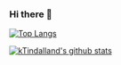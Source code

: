 ### Hi there 👋

<!--
**kTindalland/kTindalland** is a ✨ _special_ ✨ repository because its `README.md` (this file) appears on your GitHub profile.

Here are some ideas to get you started:

- 🔭 I’m currently working on ...
- 🌱 I’m currently learning ...
- 👯 I’m looking to collaborate on ...
- 🤔 I’m looking for help with ...
- 💬 Ask me about ...
- 📫 How to reach me: ...
- 😄 Pronouns: ...
- ⚡ Fun fact: ...
-->

[![Top Langs](https://github-readme-stats.vercel.app/api/top-langs/?username=kTindalland)](https://github.com/anuraghazra/github-readme-stats)

[![kTindalland's github stats](https://github-readme-stats.vercel.app/api?username=kTindalland&show_icons=true&theme=synthwave)](https://github.com/anuraghazra/github-readme-stats)
